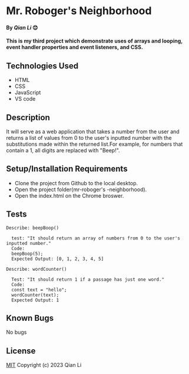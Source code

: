 # Mr. Roboger's Neighborhood

#### By _Qian Li_ 😊

#### This is my third project which demonstrate uses of arrays and looping, event handler properties and event listeners, and CSS. 

## Technologies Used

* HTML
* CSS
* JavaScript
* VS code

## Description

It will serve as a web application that takes a number from the user and returns a list of values from 0 to the user's inputted number with the substitutions made within the returned list.For example, for numbers that contain a 1, all digits are replaced with "Beep!".

## Setup/Installation Requirements

* Clone the project from Github to the local desktop.
* Open the project folder(mr-roboger's -neighborhood).
* Open the index.html on the Chrome broswer.

## Tests
```
Describe: beepBoop()

  test: "It should return an array of numbers from 0 to the user's inputted number."
  Code:
  beepBoop(5);
  Expected Output: [0, 1, 2, 3, 4, 5]

Describe: wordCounter()

  Test: "It should return 1 if a passage has just one word."
  Code:
  const text = "hello";
  wordCounter(text);
  Expected Output: 1

```

## Known Bugs

No bugs 

## License
[MIT](license.txt)
Copyright (c) 2023 Qian Li
